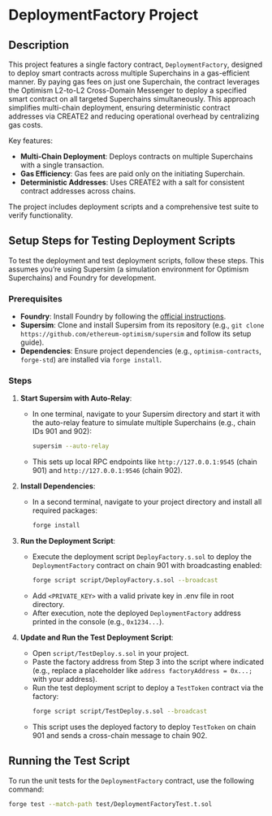 # DeploymentFactory Project

## Description
This project features a single factory contract, `DeploymentFactory`, designed to deploy smart contracts across multiple Superchains in a gas-efficient manner. By paying gas fees on just one Superchain, the contract leverages the Optimism L2-to-L2 Cross-Domain Messenger to deploy a specified smart contract on all targeted Superchains simultaneously. This approach simplifies multi-chain deployment, ensuring deterministic contract addresses via CREATE2 and reducing operational overhead by centralizing gas costs.

Key features:
- **Multi-Chain Deployment**: Deploys contracts on multiple Superchains with a single transaction.
- **Gas Efficiency**: Gas fees are paid only on the initiating Superchain.
- **Deterministic Addresses**: Uses CREATE2 with a salt for consistent contract addresses across chains.

The project includes deployment scripts and a comprehensive test suite to verify functionality.

## Setup Steps for Testing Deployment Scripts

To test the deployment and test deployment scripts, follow these steps. This assumes you’re using Supersim (a simulation environment for Optimism Superchains) and Foundry for development.

### Prerequisites
- **Foundry**: Install Foundry by following the [official instructions](https://book.getfoundry.sh/getting-started/installation).
- **Supersim**: Clone and install Supersim from its repository (e.g., `git clone https://github.com/ethereum-optimism/supersim` and follow its setup guide).
- **Dependencies**: Ensure project dependencies (e.g., `optimism-contracts`, `forge-std`) are installed via `forge install`.

### Steps
1. **Start Supersim with Auto-Relay**:
   - In one terminal, navigate to your Supersim directory and start it with the auto-relay feature to simulate multiple Superchains (e.g., chain IDs 901 and 902):
     ```bash
     supersim --auto-relay
     ```
   - This sets up local RPC endpoints like `http://127.0.0.1:9545` (chain 901) and `http://127.0.0.1:9546` (chain 902).

2. **Install Dependencies**:
   - In a second terminal, navigate to your project directory and install all required packages:
     ```bash
     forge install
     ```

3. **Run the Deployment Script**:
   - Execute the deployment script `DeployFactory.s.sol` to deploy the `DeploymentFactory` contract on chain 901 with broadcasting enabled:
     ```bash
     forge script script/DeployFactory.s.sol --broadcast
     ```
   - Add `<PRIVATE_KEY>` with a valid private key in .env file in root directory.
   - After execution, note the deployed `DeploymentFactory` address printed in the console (e.g., `0x1234...`).

4. **Update and Run the Test Deployment Script**:
   - Open `script/TestDeploy.s.sol` in your project.
   - Paste the factory address from Step 3 into the script where indicated (e.g., replace a placeholder like `address factoryAddress = 0x...;` with your address).
   - Run the test deployment script to deploy a `TestToken` contract via the factory:
     ```bash
     forge script script/TestDeploy.s.sol --broadcast
     ```
   - This script uses the deployed factory to deploy `TestToken` on chain 901 and sends a cross-chain message to chain 902.

## Running the Test Script

To run the unit tests for the `DeploymentFactory` contract, use the following command:

```bash
forge test --match-path test/DeploymentFactoryTest.t.sol

